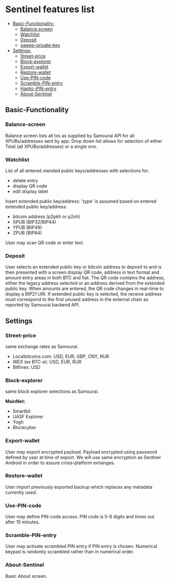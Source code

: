 
# Sentinel features list

- [Basic-Functionality:](#Basic-Functionality) 
   - [Balance screen](#Balance-screen) 
   - [Watchlist](#Watchlist)
   - [Deposit](#Deposit)
   - [sweep-private-key](#sweep-private-key) 
- [Settings:](#settings) 
   - [Street-price](#Street-price) 
   - [Block-explorer](#Block-explorer) 
   - [Export-wallet](#Export-wallet) 
   - [Restore-wallet](#Restore-wallet) 
   - [Use-PIN-code](#Use-PIN-code) 
   - [Scramble-PIN-entry](#Scramble-PIN-entry) 
   - [Haptic-PIN-entry](#Haptic-PIN-entry) 
   - [About-Sentinel](#About-Sentinel) 

## Basic-Functionality

### Balance-screen
Balance screen lists all txs as supplied by Samourai API for all XPUBs/addresses sent by app. Drop down list allows for selection of either Total (all XPUBs/addresses) or a single one.

### Watchlist
List of all entered xtended public keys/addresses with selections for:

* delete entry
* display QR code
* edit display label

Insert extended public key/address: 'type' is assumed based on entered extended public key/address:

* bitcoin address (p2pkh or p2sh)
* XPUB (BIP32/BIP44)
* YPUB (BIP49)
* ZPUB (BIP84)

User may scan QR code or enter text.

### Deposit
User selects an extended public key or bitcoin address to deposit to and is then presented with a screen display QR code, address in text format and amount entry areas in both BTC and fiat.
The QR code contains the address, either the legacy address selected or an address derived from the extended public key. When amounts are entered, the QR code changes in real-time to display a BIP21 URI.
If extended public key is selected, the receive address must correspond to the first unused address in the external chain as reported by Samourai backend API. 

## Settings

### Street-price
same exchange rates as Samourai.

* Localbitcoins.com: USD, EUR, GBP, CNY, RUR
* WEX (ex BTC-e): USD, EUR, RUR
* Bitfinex: USD

### Block-explorer
same block explorer selections as Samourai.

**MainNet:**
* Smartbit
* UASF Explorer
* Yogh
* Blockcyber

### Export-wallet
User may export encrypted payload. Payload encrypted using password defined by user at time of export.
We will use same encryption as Sentinel Android in order to assure cross-platform exhanges.

### Restore-wallet
User import previously exported backup which replaces any metadata currently used.

### Use-PIN-code
User may define PIN-code access. PIN code is 5-8 digits and times out after 15 minutes.

### Scramble-PIN-entry
User may activate scrambled PIN entry if PIN entry is chosen. Numerical keypad is randomly scrambled rather than in numerical order.

### About-Sentinel
Basic About screen.
